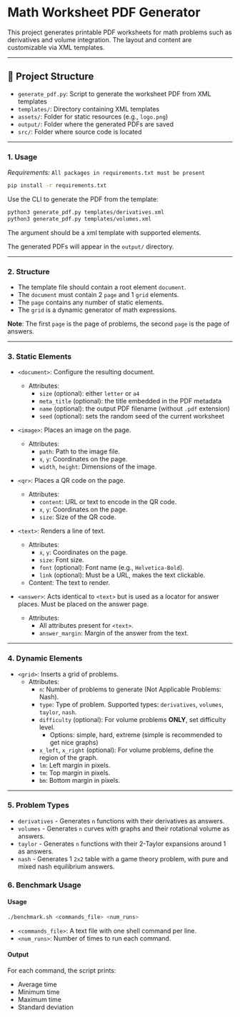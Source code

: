 # Math Worksheet PDF Generator

This project generates printable PDF worksheets for math problems such as derivatives and volume integration. The layout and content are customizable via XML templates.

---

## 🧩 Project Structure

- `generate_pdf.py`: Script to generate the worksheet PDF from XML templates
- `templates/`: Directory containing XML templates
- `assets/`: Folder for static resources (e.g., `logo.png`)
- `output/`: Folder where the generated PDFs are saved
- `src/`: Folder where source code is located

---

### 1. Usage

*Requirements:* `All packages in requirements.txt must be present`
```bash
pip install -r requirements.txt
```

Use the CLI to generate the PDF from the template:

```bash
python3 generate_pdf.py templates/derivatives.xml
python3 generate_pdf.py templates/volumes.xml
```

The argument should be a xml template with supported elements.

The generated PDFs will appear in the `output/` directory.

---

### 2. Structure

- The template file should contain a root element `document`.
- The `document` must contain 2 `page` and 1 `grid` elements.
- The `page` contains any number of static elements.
- The `grid` is a dynamic generator of math expressions.

**Note**: The first `page` is the page of problems,
the second `page` is the page of answers.


---

### 3. Static Elements
- `<document>`: Configure the resulting document.

  - Attributes:
    - `size` (optional): either `letter` or `a4`
    - `meta_title` (optional): the title embedded in the PDF metadata
    - `name` (optional): the output PDF filename (without `.pdf` extension)
    - `seed` (optional): sets the random seed of the current worksheet

- `<image>`: Places an image on the page.

  - Attributes:
    - `path`: Path to the image file.
    - `x`, `y`: Coordinates on the page.
    - `width`, `height`: Dimensions of the image.

- `<qr>`: Places a QR code on the page.

  - Attributes:
    - `content`: URL or text to encode in the QR code.
    - `x`, `y`: Coordinates on the page.
    - `size`: Size of the QR code.

- `<text>`: Renders a line of text.

  - Attributes:
    - `x`, `y`: Coordinates on the page.
    - `size`: Font size.
    - `font` (optional): Font name (e.g., `Helvetica-Bold`).
    - `link` (optional): Must be a URL, makes the text clickable.
  - Content: The text to render.

- `<answer>`: Acts identical to `<text>` but is used as a locator for answer places. Must be placed on the answer page.
  - Attributes:
    - All attributes present for `<text>`.
    - `answer_margin`: Margin of the answer from the text.
---

### 4. Dynamic Elements

- `<grid>`: Inserts a grid of problems.
  - Attributes:
    - `n`: Number of problems to generate (Not Applicable Problems: Nash).
    - `type`: Type of problem. Supported types: `derivatives`, `volumes`, `taylor`, `nash`.
    - `difficulty` (optional): For volume problems **ONLY**, set difficulty level.
      - Options: simple, hard, extreme (simple is recommended to get nice graphs)
    - `x_left`, `x_right` (optional): For volume problems, define the region of the graph.
    - `lm`: Left margin in pixels.
    - `tm`: Top margin in pixels.
    - `bm`: Bottom margin in pixels.

---

### 5. Problem Types

- `derivatives` - Generates `n` functions with their derivatives as answers.
- `volumes` - Generates `n` curves with graphs and their rotational volume as answers.
- `taylor` - Generates `n` functions with their 2-Taylor expansions around 1 as answers.
- `nash` - Generates 1 `2x2` table with a game theory problem, with pure and mixed nash equilibrium answers.

### 6. Benchmark Usage

#### Usage

```bash
./benchmark.sh <commands_file> <num_runs>
```

* `<commands_file>`: A text file with one shell command per line.
* `<num_runs>`: Number of times to run each command.

#### Output

For each command, the script prints:

* Average time
* Minimum time
* Maximum time
* Standard deviation